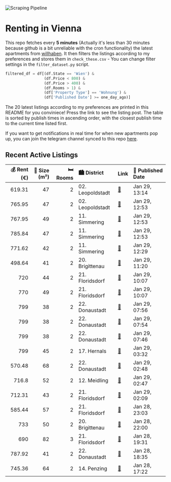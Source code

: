 ![Scraping Pipeline](https://github.com/AthomsG/renting-in-vienna/actions/workflows/run_pipeline.yml/badge.svg)


# Renting in Vienna

This repo fetches every **5 minutes** (Actually it's less than 30 minutes because github is a bit unreliable with the cron functionality) the latest apartments from [willhaben](https://www.willhaben.at/).
It then filters the listings according to my preferences and stores them in `check_these.csv` - You can change filter settings in the `filter_dataset.py` script.

```python
filtered_df = df[(df.State == 'Wien') & 
                 (df.Price < 800) &
                 (df.Price > 400) &
                 (df.Rooms > 1) &
                 (df['Property Type'] == 'Wohnung') &
                 (df['Published Date'] >= one_day_ago)]
```

The 20 latest listings according to my preferences are printed in this README for you conviniece! Press the link to see the listing post.
The table is sorted by publish times in ascending order, with the closest publish time to the current time listed first.

If you want to get notifications in real time for when new apartments pop up, you can join the telegram channel synced to this repo [here](https://t.me/+1HPAYOf5BSsyNTlk).

## Recent Active Listings

|   💰 Rent (€) |   📏 Size (m²) |   🛏️ Rooms | 🏙️ District      | Link                                                                                                                                                                                                                                        | 📅 Published Date   |
|-------------:|--------------:|-----------:|:-----------------|:--------------------------------------------------------------------------------------------------------------------------------------------------------------------------------------------------------------------------------------------|:-------------------|
|       619.31 |            47 |          2 | 02. Leopoldstadt | [🔗](https://www.willhaben.at/iad/immobilien/d/mietwohnungen/wien/wien-1020-leopoldstadt/helle-ruhige-2-zimmer-in-stilaltbau-nahe-u2-station---augarten-1892315569/)                                                                         | Jan 29, 13:14      |
|       765.95 |            47 |          2 | 02. Leopoldstadt | [🔗](https://www.willhaben.at/iad/immobilien/d/mietwohnungen/wien/wien-1020-leopoldstadt/hofseitige-2-zimmer-stielalbauwohnung---n%C3%A4he-u1-vorgartenstra%C3%9Fe-934931577/)                                                               | Jan 29, 12:53      |
|       767.95 |            49 |          2 | 11. Simmering    | [🔗](https://www.willhaben.at/iad/immobilien/d/mietwohnungen/wien/wien-1110-simmering/terrassentraum-f%C3%BCr-p%C3%A4rchen---wohnung-mit-perfektem-grundriss---n%C3%A4he-einkaufszentrum-huma-eleven-1338398862/)                            | Jan 29, 12:53      |
|       785.84 |            47 |          2 | 11. Simmering    | [🔗](https://www.willhaben.at/iad/immobilien/d/mietwohnungen/wien/wien-1110-simmering/ina---p%C3%A4rchenwohnung-mit-perfektem-grundriss---n%C3%A4he-kaiserebersdorf-1590079860/)                                                             | Jan 29, 12:53      |
|       771.62 |            42 |          2 | 11. Simmering    | [🔗](https://www.willhaben.at/iad/immobilien/d/mietwohnungen/wien/wien-1110-simmering/n%C3%A4he-schloss-neugeb%C3%A4ude---wohnung-perfekt-f%C3%BCr-singles-oder-p%C3%A4rchen-mit-freifl%C3%A4che-1759659165/)                                | Jan 29, 12:29      |
|       498.64 |            41 |          2 | 20. Brigittenau  | [🔗](https://www.willhaben.at/iad/immobilien/d/mietwohnungen/wien/wien-1200-brigittenau/kompakte-2-zimmer-wohnung%21-1406170543/)                                                                                                            | Jan 29, 11:20      |
|       720    |            44 |          2 | 21. Floridsdorf  | [🔗](https://www.willhaben.at/iad/immobilien/d/mietwohnungen/wien/wien-1210-floridsdorf/mietwohnung-genie%C3%9Fen-kaufoption-nutzen:-wohnen-in-stammersdorfer-naturkulisse-761411356/)                                                       | Jan 29, 10:07      |
|       770    |            49 |          2 | 21. Floridsdorf  | [🔗](https://www.willhaben.at/iad/immobilien/d/mietwohnungen/wien/wien-1210-floridsdorf/jetzt-mieten-sp%C3%A4ter-kaufen:-wohnen-in-stammersdorfer-naturidylle-761411382/)                                                                    | Jan 29, 10:07      |
|       799    |            38 |          2 | 22. Donaustadt   | [🔗](https://www.willhaben.at/iad/immobilien/d/mietwohnungen/wien/wien-1220-donaustadt/1-monat-mietfrei:-erstbezug-im-gr%C3%BCnen-nahe-der-u2---zwischen-badeteich-hirschstetten-und-seestadt-954325505/)                                    | Jan 29, 07:56      |
|       799    |            38 |          2 | 22. Donaustadt   | [🔗](https://www.willhaben.at/iad/immobilien/d/mietwohnungen/wien/wien-1220-donaustadt/1-monat-mietfrei:-erstbezug-im-gr%C3%BCnen-nahe-der-u2---zwischen-badeteich-hirschstetten-und-seestadt-968537777/)                                    | Jan 29, 07:54      |
|       799    |            38 |          2 | 22. Donaustadt   | [🔗](https://www.willhaben.at/iad/immobilien/d/mietwohnungen/wien/wien-1220-donaustadt/1-monat-mietfrei:-erstbezug-im-gr%C3%BCnen-nahe-der-u2---zwischen-badeteich-hirschstetten-und-seestadt-2033089937/)                                   | Jan 29, 07:46      |
|       799    |            45 |          2 | 17. Hernals      | [🔗](https://www.willhaben.at/iad/immobilien/d/mietwohnungen/wien/wien-1170-hernals/sonnige-2-zimmer-neubauwohnung-mit-loggia-n%C3%A4he-elterleinplatz-1864249983/)                                                                          | Jan 29, 03:32      |
|       570.48 |            68 |          2 | 22. Donaustadt   | [🔗](https://www.willhaben.at/iad/immobilien/d/mietwohnungen/wien/wien-1220-donaustadt/charmante-2-zimmer-wohnung-1729044802/)                                                                                                               | Jan 29, 02:48      |
|       716.8  |            52 |          2 | 12. Meidling     | [🔗](https://www.willhaben.at/iad/immobilien/d/mietwohnungen/wien/wien-1120-meidling/ger%C3%A4umige-2-zimmer-wohnung-im-eg-1214111912/)                                                                                                      | Jan 29, 02:47      |
|       712.31 |            43 |          2 | 21. Floridsdorf  | [🔗](https://www.willhaben.at/iad/immobilien/d/mietwohnungen/wien/wien-1210-floridsdorf/sehr-gut-gelegene-43m%C2%B2-wohnung---ihr-neues-zuhause-mit-allem-was-sie-brauchen%21-5-minuten-zu-fu%C3%9F-von-der-donauinsel-entfernt-1781341824/) | Jan 29, 02:09      |
|       585.44 |            57 |          2 | 21. Floridsdorf  | [🔗](https://www.willhaben.at/iad/immobilien/d/mietwohnungen/wien/wien-1210-floridsdorf/sch%C3%B6ne-wohnung-mit-toller-aussicht-%2821.-bezirk%29-%2Ateilm%C3%B6bliert%2A-1638582499/)                                                        | Jan 28, 23:03      |
|       733    |            50 |          2 | 20. Brigittenau  | [🔗](https://www.willhaben.at/iad/immobilien/d/mietwohnungen/wien/wien-1200-brigittenau/mietwohnung-im-20.-bezirk-1829835939/)                                                                                                               | Jan 28, 22:00      |
|       690    |            82 |          3 | 21. Floridsdorf  | [🔗](https://www.willhaben.at/iad/immobilien/d/mietwohnungen/wien/wien-1210-floridsdorf/%28reserviert%29-3zimmer-gemeinde-mit-direkt-vergabe-vms-08.03.2024-1559971839/)                                                                     | Jan 28, 19:31      |
|       787.92 |            41 |          2 | 22. Donaustadt   | [🔗](https://www.willhaben.at/iad/immobilien/d/mietwohnungen/wien/wien-1220-donaustadt/modernes-wohnen-mit-balkon-in-1220-wien---4119m%C2%B2-zum-mietpreis-von-78792-eur%21-1580236359/)                                                     | Jan 28, 18:35      |
|       745.36 |            64 |          2 | 14. Penzing      | [🔗](https://www.willhaben.at/iad/immobilien/d/mietwohnungen/wien/wien-1140-penzing/stilvolle-altbauwohnung-in-zentraler-lage---h%C3%BCtteldorfer-stra%C3%9Fe-113a-1140-wien-1388329135/)                                                    | Jan 28, 17:22      |
